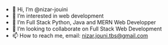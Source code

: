 - 👋 Hi, I’m @nizar-jouini
- 👀 I’m interested in web development
- 🌱 I’m Full Stack Python, Java and MERN Web Developper
- 💞️ I’m looking to collaborate on Full Stack Web Development
- 📫 How to reach me, email: nizar.jouni.tbs@gmail.com

<!---
nizar-jouini/nizar-jouini is a ✨ special ✨ repository because its `README.md` (this file) appears on your GitHub profile.
You can click the Preview link to take a look at your changes.
--->
